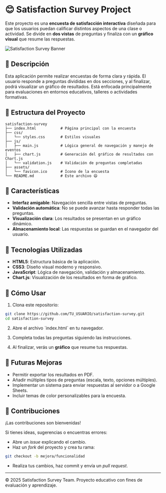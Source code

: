 
# 😊 Satisfaction Survey Project

Este proyecto es una **encuesta de satisfacción interactiva** diseñada para que los usuarios puedan calificar distintos aspectos de una clase o actividad. Se divide en **dos vistas** de preguntas y finaliza con un **gráfico visual** que resume las respuestas.

![Satisfaction Survey Banner](banner.png)

## 📄 Descripción

Esta aplicación permite realizar encuestas de forma clara y rápida. El usuario responde a preguntas divididas en dos secciones, y al finalizar, podrá visualizar un gráfico de resultados. Está enfocada principalmente para evaluaciones en entornos educativos, talleres o actividades formativas.

## 🧩 Estructura del Proyecto

```
satisfaction-survey
├── index.html           # Página principal con la encuesta
├── css/
│   └── styles.css       # Estilos visuales
├── js/
│   ├── main.js          # Lógica general de navegación y manejo de eventos
│   ├── chart.js         # Generación del gráfico de resultados con Chart.js
│   └── validation.js    # Validación de preguntas completadas
├── assets/
│   └── favicon.ico      # Ícono de la encuesta
└── README.md            # Este archivo 😄
```

## 🚀 Características

- **Interfaz amigable**: Navegación sencilla entre vistas de preguntas.
- **Validación automática**: No se puede avanzar hasta responder todas las preguntas.
- **Visualización clara**: Los resultados se presentan en un gráfico dinámico.
- **Almacenamiento local**: Las respuestas se guardan en el navegador del usuario.

## 🔧 Tecnologías Utilizadas

- **HTML5**: Estructura básica de la aplicación.
- **CSS3**: Diseño visual moderno y responsivo.
- **JavaScript**: Lógica de navegación, validación y almacenamiento.
- **Chart.js**: Visualización de los resultados en forma de gráfico.

## 🌟 Cómo Usar

1. Clona este repositorio:

```bash
git clone https://github.com/TU_USUARIO/satisfaction-survey.git
cd satisfaction-survey
```

2. Abre el archivo \`index.html\` en tu navegador.

3. Completa todas las preguntas siguiendo las instrucciones.

4. Al finalizar, verás un **gráfico** que resume tus respuestas.

## 🎯 Futuras Mejoras

- Permitir exportar los resultados en PDF.
- Añadir múltiples tipos de preguntas (escala, texto, opciones múltiples).
- Implementar un sistema para enviar respuestas al servidor o a Google Sheets.
- Incluir temas de color personalizables para la encuesta.

## 🤝 Contribuciones

¡Las contribuciones son bienvenidas!

Si tienes ideas, sugerencias o encuentras errores:

- Abre un *issue* explicando el cambio.
- Haz un *fork* del proyecto y crea tu rama:

```bash
git checkout -b mejora/funcionalidad
```

- Realiza tus cambios, haz commit y envía un *pull request*.

---

© 2025 Satisfaction Survey Team. Proyecto educativo con fines de evaluación y aprendizaje.
